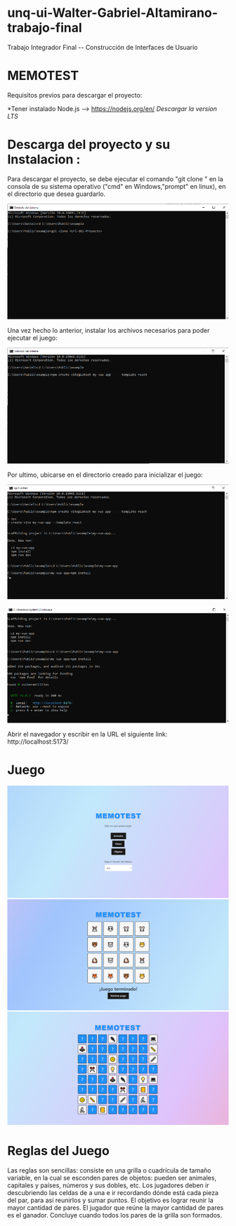 # unq-ui-Walter-Gabriel-Altamirano-trabajo-final
Trabajo Integrador Final -- Construcción de Interfaces de Usuario

# MEMOTEST
Requisitos previos para descargar el proyecto:
 
 *Tener instalado Node.js --> https://nodejs.org/en/
   *Descargar la version LTS*

# Descarga del proyecto y su Instalacion :
Para descargar el proyecto, se debe ejecutar el comando "git clone <URL-del-proyecto>" en la consola de su sistema operativo ("cmd" en Windows,"prompt" en linux), en el directorio que desea guardarlo.

  ![GitClone](GitClone.png)

Una vez hecho lo anterior, instalar los archivos necesarios para poder ejecutar el juego:

  ![GitCreateApp](GitCreateApp.png)

Por ultimo, ubicarse en el directorio creado para inicializar el juego:

  ![GitInstalacionApp](GitInstalacionApp.png)
  
  ![GitIniciarJuego](GitIniciarJuego.png)

Abrir el navegador y escribir en la URL el siguiente link: http://localhost:5173/

# Juego

![Inicio](Inicio.png)
![GameOver](GameOver.png)
![Game](Game.png)

# Reglas del Juego
Las reglas son sencillas: consiste en una grilla o cuadrícula de tamaño variable, en la cual se esconden pares de objetos: pueden ser animales, capitales y países, números y sus dobles, etc. Los jugadores deben ir descubriendo las celdas de a una e ir recordando dónde está cada pieza del par, para así reunirlos y sumar puntos. El objetivo es lograr reunir la mayor cantidad de pares. El jugador que reúne la mayor cantidad de pares es el ganador. Concluye cuando todos los pares de la grilla son formados.


